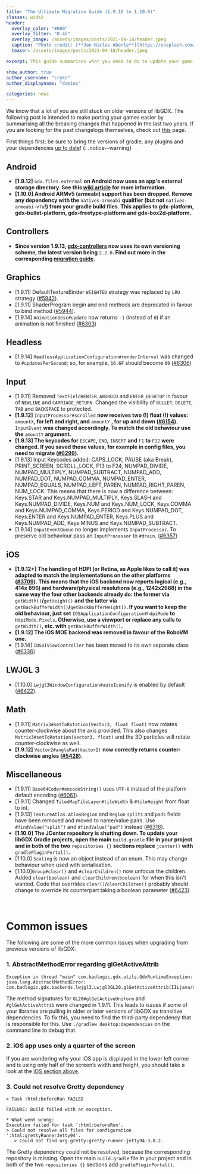 ```yaml
---
title: "The Ultimate Migration Guide (1.9.10 to 1.10.0)"
classes: wide2
header:
  overlay_color: "#000"
  overlay_filter: "0.45"
  overlay_image: /assets/images/posts/2021-04-18/header.jpeg
  caption: "Photo credit: [**Jan-Niclas Aberle**](https://unsplash.com/photos/h5ZqVoCDgys)"
  teaser: /assets/images/posts/2021-04-18/header.jpeg

excerpt: This guide summarises what you need to do to update your game from libGDX 1.9.10 to 1.10.0.

show_author: true
author_username: "crykn"
author_displayname: "damios"

categories: news
---
```


We know that a lot of you are still stuck on older versions of libGDX. The following post is intended to make porting your games easier by summarising all the breaking changes that happened in the last two years. If you are looking for the past changelogs themselves, check out [this](/news/changelog/) page.

First things first: be sure to bring the versions of gradle, any plugins and your dependencies [up to date](https://libgdx.com/dev/versions/)!
{: .notice--warning}

## Android
- **[1.9.12]** `Gdx.files.external` **on Android now uses an app's external storage directory. See this [wiki article](https://github.com/libgdx/libgdx/wiki/File-handling#android) for more information.**
- **[1.10.0] Android ARMv5 (armeabi) support has been dropped. Remove any dependency with the** `natives-armeabi` **qualifier (but not** `natives-armeabi-v7a`**!) from your gradle build files. This applies to gdx-platform, gdx-bullet-platform, gdx-freetype-platform and gdx-box2d-platform.**

## Controllers
- **Since version 1.9.13, [gdx-controllers](https://github.com/libgdx/gdx-controllers) now uses its own versioning scheme, the latest version being** `2.2.0`**. Find out more in the corresponding [migration guide](https://github.com/libgdx/gdx-controllers/wiki/Migrate-from-v1).**

## Graphics
- [1.9.11] DefaultTextureBinder `WEIGHTED` strategy was replaced by `LRU` strategy ([#5942](https://github.com/libgdx/libgdx/pull/5942)).
- [1.9.11] ShaderProgram begin and end methods are deprecated in favour to bind method ([#5944](https://github.com/libgdx/libgdx/pull/5944)).
- [1.9.14] `AnimationDesc#update` now returns `-1` (instead of `0`) if an animation is not finished ([#6303](https://github.com/libgdx/libgdx/pull/6303))

## Headless
- [1.9.14] `HeadlessApplicationConfiguration#renderInterval` was changed to `#updatesPerSecond`; so, for example, `16.6F` should become `60` ([#6306](https://github.com/libgdx/libgdx/pull/6306))

## Input
- [1.9.11] Removed `TextField#ENTER_ANDROID` and `ENTER_DESKTOP` in favour of `NEWLINE` and `CARRIAGE_RETURN`. Changed the visibility of `BULLET`, `DELETE`, `TAB` and `BACKSPACE` to protected.
- **[1.9.12]** `InputProcessor#scrolled` **now receives two (!) float (!) values:** `amountX`**, for left and right, and** `amountY` **, for up and down ([#6154](https://github.com/libgdx/libgdx/pull/6154)).** `InputEvent` **was changed accordingly. To match the old behaviour use the** `amountY` **argument.**
- **[1.9.13] The keycodes for** `ESCAPE`**,** `END`**,** `INSERT` **and** `F1` **to** `F12` **were changed. If you saved those values, for example in config files, you need to migrate ([#6299](https://github.com/libgdx/libgdx/pull/6299#issuecomment-739154036)).**
- [1.9.13] Input Keycodes added: CAPS_LOCK, PAUSE (aka Break), PRINT_SCREEN, SCROLL_LOCK, F13 to F24, NUMPAD_DIVIDE, NUMPAD_MULTIPLY, NUMPAD_SUBTRACT, NUMPAD_ADD, NUMPAD_DOT, NUMPAD_COMMA, NUMPAD_ENTER, NUMPAD_EQUALS, NUMPAD_LEFT_PAREN, NUMPAD_RIGHT_PAREN, NUM_LOCK. This means that there is now a difference between: Keys.STAR and Keys.NUMPAD_MULTIPLY, Keys.SLASH and Keys.NUMPAD_DIVIDE, Keys.NUM and Keys.NUM_LOCK, Keys.COMMA and Keys.NUMPAD_COMMA, Keys.PERIOD and Keys.NUMPAD_DOT, Keys.ENTER and Keys.NUMPAD_ENTER, Keys.PLUS and Keys.NUMPAD_ADD, Keys.MINUS and Keys.NUMPAD_SUBTRACT.
- [1.9.14] `InputEventQueue` no longer implements `InputProcessor`. To preserve old behaviour pass an `InputProcessor` to `#drain`. ([#6357](https://github.com/libgdx/libgdx/pull/6357))

## iOS
- **[1.9.12+] The handling of HDPI (or Retina, as Apple likes to call it) was adapted to match the implementations on the other platforms ([#3709](https://github.com/libgdx/libgdx/pull/3709)). This means that the iOS backend now reports logical (e.g., 414x 896) and hardware/physical resolutions (e.g., 1242x2688) in the same way the four other backends already do: the former via** `getWidth()`**/**`getHeight()` **and the latter via** `getBackBufferWidth()`**/**`getBackBufferHeight()`**. If you want to keep the old behaviour, just set** `IOSApplicationConfiguration#hdpiMode` **to** `HdpiMode.Pixels`**. Otherwise, use a viewport or replace any calls to** `getWidth()`**, etc. with** `getBackBufferWidth()`**.**
- **[1.9.12] The iOS MOE backend was removed in favour of the RoboVM one.**
- [1.9.14] `IOSUIViewController` has been moved to its own separate class ([#6336](https://github.com/libgdx/libgdx/pull/6336))

## LWJGL 3
- [1.10.0] `Lwjgl3WindowConfiguration#autoIconify` is enabled by default ([#6422](https://github.com/libgdx/libgdx/pull/6422)).

## Math
- [1.9.11] `Matrix3#setToRotation(Vector3, float float)` now rotates counter-clockwise about the axis provided. This also changes `Matrix3#setToRotation(Vector3, float)` and the 3D particles will rotate counter-clockwise as well.
- **[1.9.12]** `Vector2#angleRad(Vector2)` **now correctly returns counter-clockwise angles ([#5428](https://github.com/libgdx/libgdx/pull/5428)).**

## Miscellaneous
- [1.9.11] `Base64Coder#encodeString()` uses `UTF-8` instead of the platform default encoding ([#6061](https://github.com/libgdx/libgdx/pull/6061)).
- [1.9.11] Changed `TiledMapTileLayer#tileWidth` & `#tileHeight` from float to int.
- [1.9.13] `TextureAtlas.AtlasRegion` and `Region` `splits` and `pads` fields have been removed and moved to name/value pairs. Use `#findValue("split")` and `#findValue("pad")` instead ([#6316](https://github.com/libgdx/libgdx/pull/6316)).
- **[1.10.0] The JCenter repository is shutting down. To update your libGDX Gradle projects, open the main** `build.gradle` **file in your project and in both of the two** `repositories {}` **sections replace** `jcenter()` **with** `gradlePluginPortal()`**.**
- [1.10.0] `Scaling` is now an object instead of an enum. This may change behaviour when used with serialisation.
- [1.10.0]`Group#clear()` and `#clearChildren()` now unfocus the children. Added `clear(boolean)` and `clearChildren(boolean)` for when this isn't wanted. Code that overrides `clear()`/`clearChildren()` probably should change to override its counterpart taking a boolean parameter ([#6423](https://github.com/libgdx/libgdx/pull/6423)).

<br/>

# Common issues
The following are some of the more common issues when upgrading from previous versions of libGDX:

### 1. AbstractMethodError regarding glGetActiveAttrib
```
Exception in thread "main" com.badlogic.gdx.utils.GdxRuntimeException: java.lang.AbstractMethodError:
com.badlogic.gdx.backends.lwjgl3.Lwjgl3GL20.glGetActiveAttrib(IILjava/nio/IntBuffer;Ljava/nio/IntBuffer;)Ljava/lang/String;
```

The method signatures for `GL20#glGetActiveUniform` and `#glGetActiveAttrib` were changed in 1.9.11. This leads to issues if some of your libraries are pulling in older or later versions of libGDX as transitive dependencies. To fix this, you need to find the third-party dependency that is responsible for this. Use `./gradlew desktop:dependencies` on the command line to debug that.

### 2. iOS app uses only a quarter of the screen
If you are wondering why your iOS app is displayed in the lower left corner and is using only half of the screen’s width and height, you should take a look at the [iOS section above](#ios).

### 3. Could not resolve Gretty dependency
```
> Task :html:beforeRun FAILED

FAILURE: Build failed with an exception.

* What went wrong:
Execution failed for task ':html:beforeRun'.
> Could not resolve all files for configuration ':html:grettyRunnerJetty94'.
   > Could not find org.gretty:gretty-runner-jetty94:3.0.2.
```
The Gretty dependency could not be resolved, because the corresponding repository is missing. Open the main `build.gradle` file in your project and in both of the two `repositories {}` sections add `gradlePluginPortal()`.
